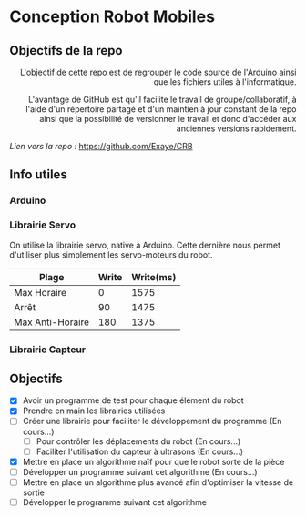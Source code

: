 # Conception Robot Mobiles

## Objectifs de la repo
<div style="text-align: right">L'objectif de cette repo est de regrouper le code source de l'Arduino ainsi que les fichiers utiles à l'informatique.

L'avantage de GitHub est qu'il facilite le travail de groupe/collaboratif, à l'aide d'un répertoire partagé et d'un maintien à jour constant de la repo ainsi que la possibilité de versionner le travail et donc d'accéder aux anciennes versions rapidement.</div>

_Lien vers la  repo :_ https://github.com/Exaye/CRB

## Info utiles

### Arduino

### Librairie Servo
On utilise la librairie servo, native à Arduino. Cette dernière nous permet d'utiliser plus simplement les servo-moteurs du robot.

|      Plage      |      Write      |      Write(ms)     |
| --------------- | --------------- | -----------------  |
| Max Horaire     | 0               | 1575               |
| Arrêt           | 90              | 1475               |
| Max Anti-Horaire| 180             | 1375               |

### Librairie Capteur

## Objectifs
- [x] Avoir un programme de test pour chaque élément du robot
- [x] Prendre en main les librairies utilisées
- [ ] Créer une librairie pour faciliter le développement du programme (En cours...)
  - [ ] Pour  contrôler les déplacements du robot (En cours...)
  - [ ] Faciliter l'utilisation du capteur à ultrasons (En cours...)
- [x] Mettre en place un algorithme naïf pour que le robot sorte de la pièce
- [ ] Développer un programme suivant cet algorithme (En cours...)
- [ ] Mettre en place un algorithme plus avancé afin d'optimiser la vitesse de sortie
- [ ] Développer le programme suivant cet algorithme
